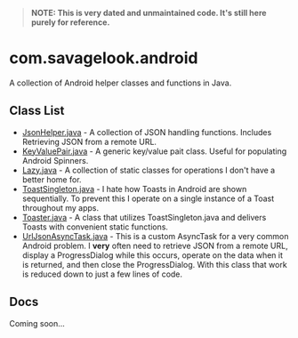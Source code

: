 > **NOTE: This is very dated and unmaintained code. It's still here purely for reference.**

# com.savagelook.android

A collection of Android helper classes and functions in Java.  

## Class List

* [JsonHelper.java](https://github.com/tonylukasavage/com.savagelook.android/blob/master/com/savagelook/android/JsonHelper.java) - A collection of JSON handling functions. Includes Retrieving JSON from a remote URL.
* [KeyValuePair.java](https://github.com/tonylukasavage/com.savagelook.android/blob/master/com/savagelook/android/KeyValuePair.java) - A generic key/value pait class. Useful for populating Android Spinners.
* [Lazy.java](https://github.com/tonylukasavage/com.savagelook.android/blob/master/com/savagelook/android/Lazy.java) - A collection of static classes for operations I don't have a better home for.  
* [ToastSingleton.java](https://github.com/tonylukasavage/com.savagelook.android/blob/master/com/savagelook/android/ToastSingleton.java) - I hate how Toasts in Android are shown sequentially. To prevent this I operate on a single instance of a Toast throughout my apps.
* [Toaster.java](https://github.com/tonylukasavage/com.savagelook.android/blob/master/com/savagelook/android/Toaster.java) - A class that utilizes ToastSingleton.java and delivers Toasts with convenient static functions.
* [UrlJsonAsyncTask.java](https://github.com/tonylukasavage/com.savagelook.android/blob/master/com/savagelook/android/UrlJsonAsyncTask.java) - This is a custom AsyncTask for a very common Android problem.  I __very__ often need to retrieve JSON from a remote URL, display a ProgressDialog while this occurs, operate on the data when it is returned, and then close the ProgressDialog.  With this class that work is reduced down to just a few lines of code.

## Docs

Coming soon...
